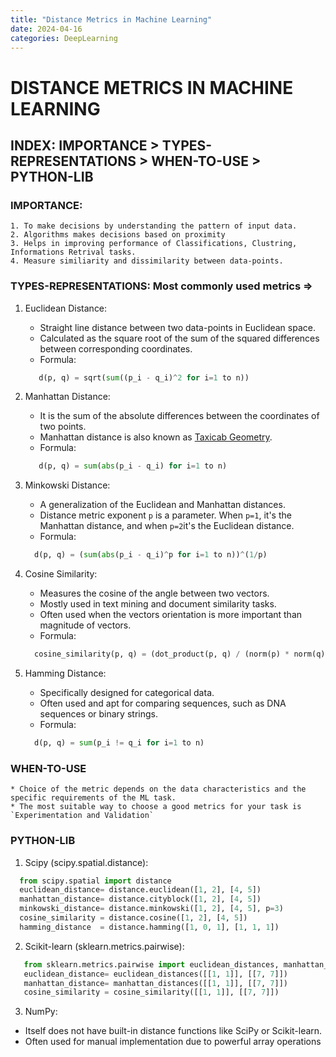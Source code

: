 ```yaml
---
title: "Distance Metrics in Machine Learning"
date: 2024-04-16
categories: DeepLearning
---
```


# DISTANCE METRICS IN MACHINE LEARNING 

## INDEX: IMPORTANCE > TYPES-REPRESENTATIONS > WHEN-TO-USE > PYTHON-LIB

### IMPORTANCE:
    1. To make decisions by understanding the pattern of input data.
    2. Algorithms makes decisions based on proximity
    3. Helps in improving performance of Classifications, Clustring, Informations Retrival tasks.
    4. Measure similiarity and dissimilarity between data-points.
    
### TYPES-REPRESENTATIONS: Most commonly used metrics =>
 1. Euclidean Distance:
     - Straight line distance between two data-points in Euclidean space.
     - Calculated as the square root of the sum of the squared differences between corresponding coordinates.
     - Formula: 
     ```python
        d(p, q) = sqrt(sum((p_i - q_i)^2 for i=1 to n))
      ```       

  2. Manhattan Distance: 
      - It is the sum of the absolute differences between the coordinates of two points.
      - Manhattan distance is also known as [Taxicab Geometry](https://en.wikipedia.org/wiki/Taxicab_geometry).
      - Formula: 
      ```python
         d(p, q) = sum(abs(p_i - q_i) for i=1 to n)
       ```

  3. Minkowski Distance:
      - A generalization of the Euclidean and Manhattan distances.
      - Distance metric exponent `p` is a parameter. When `p=1`, it's the Manhattan distance, and when `p=2`it's the 
      Euclidean distance.
      - Formula: 
      ```python
        d(p, q) = (sum(abs(p_i - q_i)^p for i=1 to n))^(1/p)
       ```
                    
  4. Cosine Similarity: 
      - Measures the cosine of the angle between two vectors.
      - Mostly used in text mining and document similarity tasks.
      - Often used when the vectors orientation is more important than magnitude of vectors.
      - Formula: 
      ```python
        cosine_similarity(p, q) = (dot_product(p, q) / (norm(p) * norm(q)))
       ```
                    
  5. Hamming Distance: 
      - Specifically designed for categorical data. 
      - Often used and apt for comparing sequences, such as DNA sequences or binary strings.
      - Formula: 
      ```python
        d(p, q) = sum(p_i != q_i for i=1 to n)
      ```
                    

### WHEN-TO-USE
    * Choice of the metric depends on the data characteristics and the specific requirements of the ML task.
    * The most suitable way to choose a good metrics for your task is `Experimentation and Validation`

### PYTHON-LIB
 1. Scipy (scipy.spatial.distance):
  ```python
    from scipy.spatial import distance
    euclidean_distance= distance.euclidean([1, 2], [4, 5])
    manhattan_distance= distance.cityblock([1, 2], [4, 5])
    minkowski_distance= distance.minkowski([1, 2], [4, 5], p=3)
    cosine_similarity = distance.cosine([1, 2], [4, 5])
    hamming_distance  = distance.hamming([1, 0, 1], [1, 1, 1])

   ```
 2. Scikit-learn (sklearn.metrics.pairwise):
  ```python
     from sklearn.metrics.pairwise import euclidean_distances, manhattan_distances, cosine_similarity
     euclidean_distance= euclidean_distances([[1, 1]], [[7, 7]])
     manhattan_distance= manhattan_distances([[1, 1]], [[7, 7]])
     cosine_similarity = cosine_similarity([[1, 1]], [[7, 7]])
  ```
 
 3. NumPy: 
  - Itself does not have built-in distance functions like SciPy or Scikit-learn.
  - Often used for manual implementation due to powerful array operations
